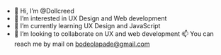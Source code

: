 - 👋 Hi, I’m @Dollcreed
- 👀 I’m interested in UX Design and Web development
- 🌱 I’m currently learning UX Design and JavaScript
- 💞️ I’m looking to collaborate on UX and web development
📫 You can reach me by mail on bodeolapade@gmail.com

<!---
Dollcreed/Dollcreed is a ✨ special ✨ repository because its `README.md` (this file) appears on your GitHub profile.
You can click the Preview link to take a look at your changes.
--->
